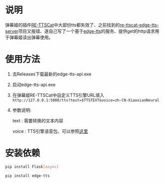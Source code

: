 # 说明
弹幕姬的插件[RE-TTSCat](https://github.com/Elepover/RE-TTSCat)中大部份tts都失效了、之前找到的[re-ttscat-edge-tts-server](https://github.com/ganlvtech/re-ttscat-edge-tts-server)项目又报错、遂自己写了一个基于[edge-tts](https://github.com/rany2/edge-tts)的服务、提供get的http请求用于弹幕姬读出弹幕使用。

# 使用方法
1. 去Releases下载最新的edge-tts-api.exe
2. 启动edge-tts-api.exe
3. 在弹幕姬RE-TTSCat中自定义TTS引擎URL填入 `http://127.0.0.1:5000/tts?text=$TTSTEXT&voice=zh-CN-XiaoxiaoNeural`
4. 参数说明:

    text : 需要转换的文本内容

    voice : TTS引擎语音包、可以参照[这里](https://github.com/rany2/edge-tts/tree/master?tab=readme-ov-file#changing-the-voice)

# 安装依赖
```bash
pip install Flask[async]
```
```bash
pip install edge-tts
```